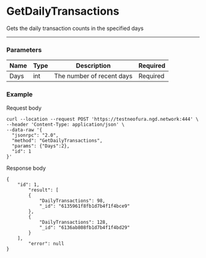 # GetDailyTransactions
Gets the daily transaction counts in the specified days
<hr>

### Parameters

|    Name    | Type | Description | Required |
| ---------- | --- |    ------    | ---- |
| Days       | int|  The number of recent days| Required |


### Example

Request body

```
curl --location --request POST 'https://testneofura.ngd.network:444' \
--header 'Content-Type: application/json' \
--data-raw '{
  "jsonrpc": "2.0",
  "method": "GetDailyTransactions",
  "params": {"Days":2},
  "id": 1
}'
```
Response body

```json5
{
    "id": 1,
        "result": [
        {
            "DailyTransactions": 98,
            "_id": "6135961f8fb1d7b4f1f4bce9"
        },
        {
            "DailyTransactions": 128,
            "_id": "6136ab808fb1d7b4f1f4bd29"
        }
    ],
        "error": null
}
```
